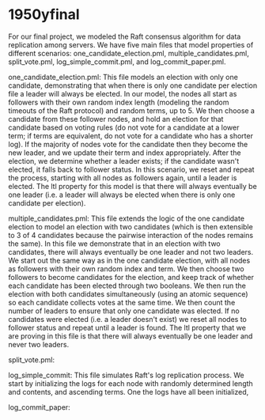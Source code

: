 # 1950yfinal

For our final project, we modeled the Raft consensus algorithm for data replication among servers. We have five main files that model properties of different scenarios: one_candidate_election.pml, multiple_candidates.pml, split_vote.pml, log_simple_commit.pml, and log_commit_paper.pml.

one_candidate_election.pml:
	This file models an election with only one candidate, demonstrating that when there is only one candidate per election file a leader will always be elected. In our model, the nodes all start as followers with their own random index length (modeling the random timeouts of the Raft protocol) and random terms, up to 5. We then choose a candidate from these follower nodes, and hold an election for that candidate based on voting rules (do not vote for a candidate at a lower term; if terms are equivalent, do not vote for a candidate who has a shorter log). If the majority of nodes vote for the candidate then they become the new leader, and we update their term and index appropriately. 
	After the election, we determine whether a leader exists; if the candidate wasn't elected, it falls back to follower status. In this scenario, we reset and repeat the process, starting with all nodes as followers again, until a leader is elected. The ltl property for this model is that there will always eventually be one leader (i.e. a leader will always be elected when there is only one candidate per election).

multiple_candidates.pml:
	This file extends the logic of the one candidate election to model an election with two candidates (which is then extensible to 3 of 4 candidates because the pairwise interaction of the nodes remains the same). In this file we demonstrate that in an election with two candidates, there will always eventually be one leader and not two leaders.
	We start out the same way as in the one candidate election, with all nodes as followers with their own random index and term. We then choose two followers to become candidates for the election, and keep track of whether each candidate has been elected through two booleans. We then run the election with both candidates simultaneously (using an atomic sequence) so each candidate collects votes at the same time. We then count the number of leaders to ensure that only one candidate was elected. If no candidates were elected (i.e. a leader doesn't exist) we reset all nodes to follower status and repeat until a leader is found.
	The ltl property that we are proving in this file is that there will always eventually be one leader and never two leaders.

split_vote.pml:

log_simple_commit:
	This file simulates Raft's log replication process. We start by initializing the logs for each node with randomly determined length and contents, and ascending terms. One the logs have all been initialized, 

log_commit_paper: